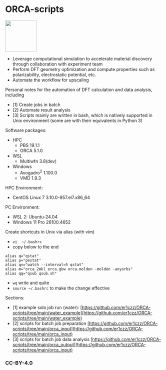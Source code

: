 # ORCA-scripts
<img src="https://www.faccts.de/wp-content/uploads/2024/06/Orca-Bildmarke-Hintergrund.png" width="100" height="100">

- Leverage computational simulation to accelerate material discovery through collaboration with experiment team
- Perform DFT geometry optimization and compute properties such as polarizability, electrostatic potential, etc.
- Automate the workflow for upscaling
  
Personal notes for the automation of DFT calculation and data analysis, including
- [1] Create jobs in batch
- [2] Automate result analysis
- [3] Scripts mainly are written in bash, which is natively supported in Unix environment (some are with their equivalents in Python 3) 

Software packages:
- HPC
  - PBS 19.1.1
  - ORCA 5.1.0
- WSL
  - Multiwfn 3.8(dev) 
- Windows
  - Avogadro<sup>2</sup> 1.100.0
  - VMD 1.9.3

HPC Environment:
- CentOS Linux 7 3.10.0-957.el7.x86_64

PC Environment:
- WSL 2: Ubuntu-24.04
- Windows 11 Pro 26100.4652


Create shortcuts in Unix via alias (with vim)
- ```vi  ~/.bashrc```
- copy below to the end
```
alias q="qstat"
alias p="pestat"
alias qv="watch --interval=5 qstat"
alias m="orca_2mkl orca.gbw orca.molden -molden -anyorbs"
alias qq="qsub qsub.sh"
```
- ```wq``` write and quite
- ```source ~/.bashrc``` to make the change effective

Sections:
- [1] example solo job run (water): [https://github.com/er1czz/ORCA-scripts/tree/main/water_example](https://github.com/er1czz/ORCA-scripts/tree/main/water_example)
- [2] scripts for batch job preparation [https://github.com/er1czz/ORCA-scripts/tree/main/orca_input](https://github.com/er1czz/ORCA-scripts/tree/main/orca_input)
- [3] scripts for batch job data analysis [https://github.com/er1czz/ORCA-scripts/tree/main/orca_output](https://github.com/er1czz/ORCA-scripts/tree/main/orca_input)
  
### CC-BY-4.0

